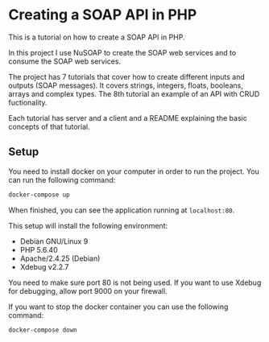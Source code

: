 # Creating a SOAP API in PHP

This is a tutorial on how to create a SOAP API in PHP.

In this project I use NuSOAP to create the SOAP web services and to consume the SOAP web services. 

The project has 7 tutorials that cover how to create different inputs and outputs (SOAP messages). It covers strings, integers, floats, booleans, arrays and complex types. The 8th tutorial an example of an API with CRUD fuctionality.

Each tutorial has server and a client and a README explaining the basic concepts of that tutorial.

## Setup

You need to install docker on your computer in order to run the project.
You can run the following command:

```bash
docker-compose up
```

When finished, you can see the application running at `localhost:80`.

This setup will install the following environment:

- Debian GNU/Linux 9
- PHP 5.6.40
- Apache/2.4.25 (Debian)
- Xdebug v2.2.7

You need to make sure port 80 is not being used. If you want to use Xdebug for debugging, allow port 9000 on your firewall.

If you want to stop the docker container you can use the following command:

```bash
docker-compose down
```
